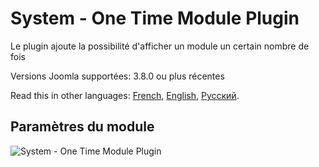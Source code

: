 # System - One Time Module Plugin
Le plugin ajoute la possibilité d'afficher un module un certain nombre de fois

Versions Joomla supportées: 3.8.0 ou plus récentes

Read this in other languages: 
[French]( https://github.com/YGomiero/plg_system_onetimemodule/blob/master/README.fr-FR.md ), 
[English]( https://github.com/YGomiero/plg_system_onetimemodule/blob/master/README.en-GB.md ), 
[Русский]( https://github.com/JoomlaZen/plg_system_onetimemodule/blob/master/README.ru-RU.md ).

## Paramètres du module
![System - One Time Module Plugin](https://image.prntscr.com/image/E3LSYMfJRnmQc9tKrz-5MQ.png)